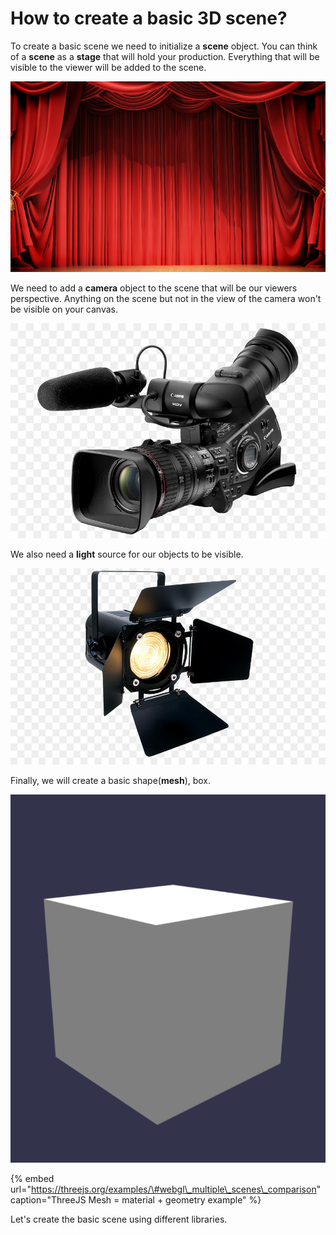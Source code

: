 # How to create a basic 3D scene?

To create a basic scene we need to initialize a **scene** object. You can think of a **scene** as a **stage** that will hold your production. Everything that will be visible to the viewer will be added to the scene.

![A scene is an object that holds everything you will display](../../../.gitbook/assets/2019-09-02_1246-660x400.png)

We need to add a **camera** object to the scene that will be our viewers perspective. Anything on the scene but not in the view of the camera won't be visible on your canvas. 

![Camera is essential for rendering your scene to canvas](../../../.gitbook/assets/professional-video-camera-high-definition-video-camcorder-png-favpng-deeud9gbwkfw1f1ge4pmnzpr6.jpg)

We also need a **light** source for our objects to be visible. 

![Without the lights, we will render only black to the canvas.](../../../.gitbook/assets/kisspng-stage-lighting-fresnel-lantern-light-emitting-diod-stage-light-5abfe733c8a9c2.4839009215225260038219.jpg)

Finally, we will create a basic shape\(**mesh**\), box. 

![Box Mesh to be rendered](../../../.gitbook/assets/boxmesh.png)

{% embed url="https://threejs.org/examples/\#webgl\_multiple\_scenes\_comparison" caption="ThreeJS Mesh = material + geometry example" %}



Let's create the basic scene using different libraries.

